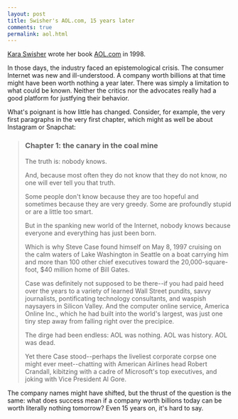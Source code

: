 ```yaml
---
layout: post
title: Swisher's AOL.com, 15 years later
comments: true
permalink: aol.html
---
```



[Kara Swisher](http://en.wikipedia.org/wiki/Kara_Swisher) wrote her book [AOL.com](http://www.amazon.com/AOL-com-Kara-Swisher/dp/0812931912/ref=sr_1_3?ie=UTF8&qid=1391237040&sr=8-3&keywords=aol.com) in 1998.

In those days, the industry faced an epistemological crisis. The consumer Internet was new and ill-understood. A company worth billions at that time might have been worth nothing a year later. There was simply a limitation to what could be known. Neither the critics nor the advocates really had a good platform for justfying their behavior.

What's poignant is how little has changed. Consider, for example, the very first paragraphs in the very first chapter, which might as well be about Instagram or Snapchat:

> ### Chapter 1: the canary in the coal mine
>
> The truth is: nobody knows.
>
> And, because most often they do not know that they do not know, no one will ever tell you that truth.
>
> Some people don't know because they are too hopeful and sometimes because they are very greedy. Some are profoundly stupid or are a little too smart.
>
> But in the spanking new world of the Internet, nobody knows because everyone and everything has just been born.
>
> Which is why Steve Case found himself on May 8, 1997 cruising on the calm waters of Lake Washington in Seattle on a boat carrying him and more than 100 other chief executives toward the 20,000-square-foot, $40 million home of Bill Gates.
>
> Case was definitely not supposed to be there--if you had paid heed over the years to a variety of learned Wall Street pundits, savvy journalists, pontificating technology consultants, and waspish naysayers in Silicon Valley. And the computer online service, America Online Inc., which he had built into the world's largest, was just one tiny step away from falling right over the precipice.
>
> The dirge had been endless: AOL was nothing. AOL was history. AOL was dead.
>
> Yet there Case stood--perhaps the liveliest corporate corpse one might ever meet--chatting with American Airlines head Robert Crandall, kibitzing with a cadre of Microsoft's top executives, and joking with Vice President Al Gore.


The company names might have shifted, but the thrust of the question is the same: what does success mean if a company worth billions today can be worth literally nothing tomorrow? Even 15 years on, it's hard to say.